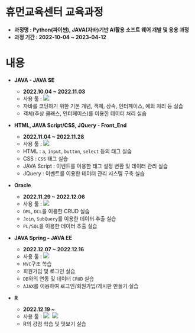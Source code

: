 # 휴먼교육센터 교육과정

- __과정명 : Python(파이썬), JAVA(자바)기반 AI활용 소프트 웨어 개발 및 응용 과정__
- __과정 기간 : 2022-10-04 ~ 2023-04-12__

# 내용
- __JAVA - JAVA SE__
    - __2022.10.04 ~ 2022.11.03__
    - 사용 툴 : <img src="https://img.shields.io/badge/Eclipse SE-2C2255?style=flat&logo=Eclipse IDE&logoColor=white"/>
    - 자바를 코딩하기 위한 기본 개념, 객체, 상속, 인터페이스, 예외 처리 등 실습
    - 객체(추상 클래스, 인터페이스)를 이용한 데이터 처리 실습

- __HTML, JAVA Script/CSS, JQuery - Front_End__
    - __2022.11.04 ~ 2022.11.28__
    - 사용 툴 : <img src="https://img.shields.io/badge/Visual Studio Code-5C2D91?style=flat&logo=Visual Studio Code&logoColor=white"/>
    - HTML : `a`, `input`, `button`, `select` 등의 태그 실습
    - CSS : `CSS` 태그 실습
    - JAVA Script : 이벤트를 이용한 태그 설정 변환 및 데이터 관리 실습
    - JQuery : 이벤트를 이용한 테이터 관리 시스템 구축 실습
    
- __Oracle__
    - __2022.11.29 ~ 2022.12.06__
    - 사용 툴 : <img src="https://img.shields.io/badge/Oracle-F80000?style=flat&logo=Oracle&logoColor=white"/>
    - `DML`, `DCL`을 이용한 CRUD 실습
    - `Join`, `SubQuery`를 이용한 데이터 추출 실습
    - `PL/SQL`을 이용한 데이터 추출 실습

- __JAVA Spring - JAVA EE__
    - __2022.12.07 ~ 2022.12.16__
    - 사용 툴 : <img src="https://img.shields.io/badge/Eclipse EE-2C2255?style=flat&logo=Eclipse IDE&logoColor=white"/>
    - `MVC`구조 학습
    - 회원가입 및 로그인 실습
    - `DB`와의 연동 및 데이터 `CRUD` 실습
    - `AJAX`를 이용하여 로그인/회원가입/게시판 만들기 실습

- __R__
    - <b>2022.12.19 ~</b>
    - 사용 툴 : <img src="https://img.shields.io/badge/R-276DC3?style=flat&logo=R&logoColor=white"/>&nbsp;&nbsp;<img src="https://img.shields.io/badge/GitHub-181717?style=flat&logo=GitHub&logoColor=white"/>
    - R의 강점 학습 및 맛보기 실습